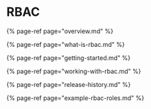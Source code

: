 # RBAC

{% page-ref page="overview.md" %}

{% page-ref page="what-is-rbac.md" %}

{% page-ref page="getting-started.md" %}

{% page-ref page="working-with-rbac.md" %}

{% page-ref page="release-history.md" %}

{% page-ref page="example-rbac-roles.md" %}

